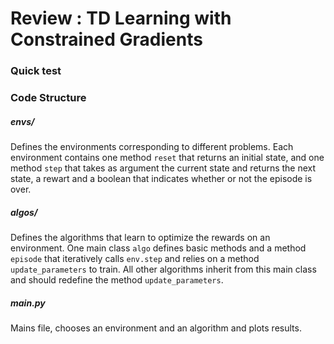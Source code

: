 # Review : TD Learning with Constrained Gradients

### Quick test

### Code Structure

##### envs/
Defines the environments corresponding to different problems. Each environment contains one method `reset` that returns an initial state, and one method `step` that takes as argument the current state and returns the next state, a rewart and a boolean that indicates whether or not the episode is over.

##### algos/
Defines the algorithms that learn to optimize the rewards on an environment. One main class `algo` defines basic methods and a method `episode` that iteratively calls `env.step` and relies on a method `update_parameters` to train. All other algorithms inherit from this main class and should redefine the method `update_parameters`.

##### main.py
Mains file, chooses an environment and an algorithm and plots results.
